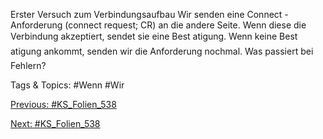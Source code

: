 Erster Versuch zum Verbindungsaufbau
Wir senden eine Connect -Anforderung (connect request; CR) an die andere Seite.
Wenn diese die Verbindung akzeptiert, sendet sie eine Best atigung. Wenn keine
Best atigung ankommt, senden wir die Anforderung nochmal.
Was passiert bei Fehlern?

   Tags & Topics:
   #Wenn
   #Wir

[Previous: #KS_Folien_538](KS_Folien_538.md)

[Next: #KS_Folien_538](KS_Folien_538.md)